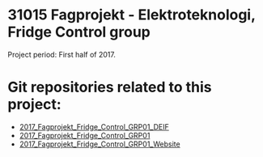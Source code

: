 # 31015 Fagprojekt - Elektroteknologi, Fridge Control group

Project period: First half of 2017.

# Git repositories related to this project:

- [2017_Fagprojekt_Fridge_Control_GRP01_DEIF](https://github.com/eKristensen/2017_Fagprojekt_Fridge_Control_GRP01_DEIF)
- [2017_Fagprojekt_Fridge_Control_GRP01](https://github.com/eKristensen/2017_Fagprojekt_Fridge_Control_GRP01)
- [2017_Fagprojekt_Fridge_Control_GRP01_Website](https://github.com/eKristensen/2017_Fagprojekt_Fridge_Control_GRP01_Website)
